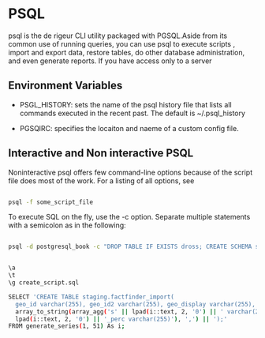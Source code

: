 # PSQL

psql is the de rigeur CLI utility packaged with PGSQL.Aside
from its common use of running queries, you can use psql to execute scripts
, import and export data, restore tables, do other database administration, and
even generate reports. If you have access only to a server

## Environment Variables

- PSGL_HISTORY: sets the name of the psql history file that lists all commands
executed in the recent past. The default is ~/.psql_history

- PGSQlRC: specifies the locaiton and naeme of a custom config file.

## Interactive and Non interactive PSQL

Noninteractive psql offers few command-line options because of the script file does
most of the work. For a listing of all options, see  


```bash

psql -f some_script_file

```

To execute SQL on the fly, use the -c option. Separate multiple statements with
a semicolon as in the following:

```bash

psql -d postgresql_book -c "DROP TABLE IF EXISTS dross; CREATE SCHEMA staging;"

```

```bash

\a
\t
\g create_script.sql

SELECT 'CREATE TABLE staging.factfinder_import(
  geo_id varchar(255), geo_id2 varchar(255), geo_display varchar(255), ' ||
  array_to_string(array_agg('s' || lpad(i::text, 2, '0') || ' varchar(255), s' ||
  lpad(i::text, 2, '0') || '_perc varchar(255)'), ',') || ');'
FROM generate_series(1, 51) As i;
